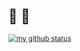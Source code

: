 # :camel: :snake:

[![my github status](https://github-readme-stats.vercel.app/api?username=sangwoo-joh&include_all_commits=true&show_icons=true&hide_title=true&hide_border=true)](https://github.com/sangwoo-joh)
